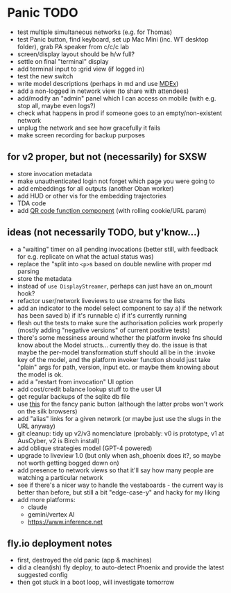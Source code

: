 # Panic TODO

- test multiple simultaneous networks (e.g. for Thomas)
- test Panic button, find keyboard, set up Mac Mini (inc. WT desktop folder),
  grab PA speaker from c/c/c lab
- screen/display layout should be h/w full?
- settle on final "terminal" display
- add terminal input to :grid view (if logged in)
- test the new switch
- write model descriptions (perhaps in md and use
  [MDEx](https://github.com/leandrocp/mdex))
- add a non-logged in network view (to share with attendees)
- add/modify an "admin" panel which I can access on mobile (with e.g. stop all,
  maybe even logs?)
- check what happens in prod if someone goes to an empty/non-existent network
- unplug the network and see how gracefully it fails
- make screen recording for backup purposes

## for v2 proper, but not (necessarily) for SXSW

- store invocation metadata
- make unauthenticated login not forget which page you were going to
- add embeddings for all outputs (another Oban worker)
- add HUD or other vis for the embedding trajectories
- TDA code
- add [QR code function component](https://github.com/zhengkyl/qrframe) (with
  rolling cookie/URL param)

## ideas (not necessarily TODO, but y'know...)

- a "waiting" timer on all pending invocations (better still, with feedback for
  e.g. replicate on what the actual status was)
- replace the "split into `<p>`s based on double newline with proper md parsing
- store the metadata
- instead of `use DisplayStreamer`, perhaps can just have an on_mount hook?
- refactor user/network liveviews to use streams for the lists
- add an indicator to the model select component to say a) if the network has
  been saved b) if it's runnable c) if it's currently running
- flesh out the tests to make sure the authorisation policies work properly
  (mostly adding "negative versions" of current positive tests)
- there's some messiness around whether the platform invoke fns should know
  about the Model structs... currently they do. the issue is that maybe the
  per-model transformation stuff should all be in the :invoke key of the model,
  and the platform invoker function should just take "plain" args for path,
  version, input etc. or maybe them knowing about the model is ok.
- add a "restart from invocation" UI option
- add cost/credit balance lookup stuff to the user UI
- get regular backups of the sqlite db file
- use [this](https://ryanmulligan.dev/blog/css-property-new-style/) for the
  fancy panic button (although the latter probs won't work on the silk browsers)
- add "alias" links for a given network (or maybe just use the slugs in the URL
  anyway)
- git cleanup: tidy up v2/v3 nomenclature (probably: v0 is prototype, v1 at
  AusCyber, v2 is Birch install)
- add oblique strategies model (GPT-4 powered)
- upgrade to liveview 1.0 (but only when ash_phoenix does it?, so maybe not
  worth getting bogged down on)
- add presence to network views so that it'll say how many people are watching a
  particular network
- see if there's a nicer way to handle the vestaboards - the current way is
  better than before, but still a bit "edge-case-y" and hacky for my liking
- add more platforms:
  - claude
  - gemini/vertex AI
  - https://www.inference.net

## fly.io deployment notes

- first, destroyed the old panic (app & machines)
- did a clean(ish) fly deploy, to auto-detect Phoenix and provide the latest
  suggested config
- then got stuck in a boot loop, will investigate tomorrow
